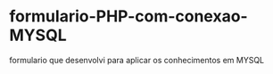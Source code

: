 # formulario-PHP-com-conexao-MYSQL
 formulario que desenvolvi para aplicar os conhecimentos em MYSQL

